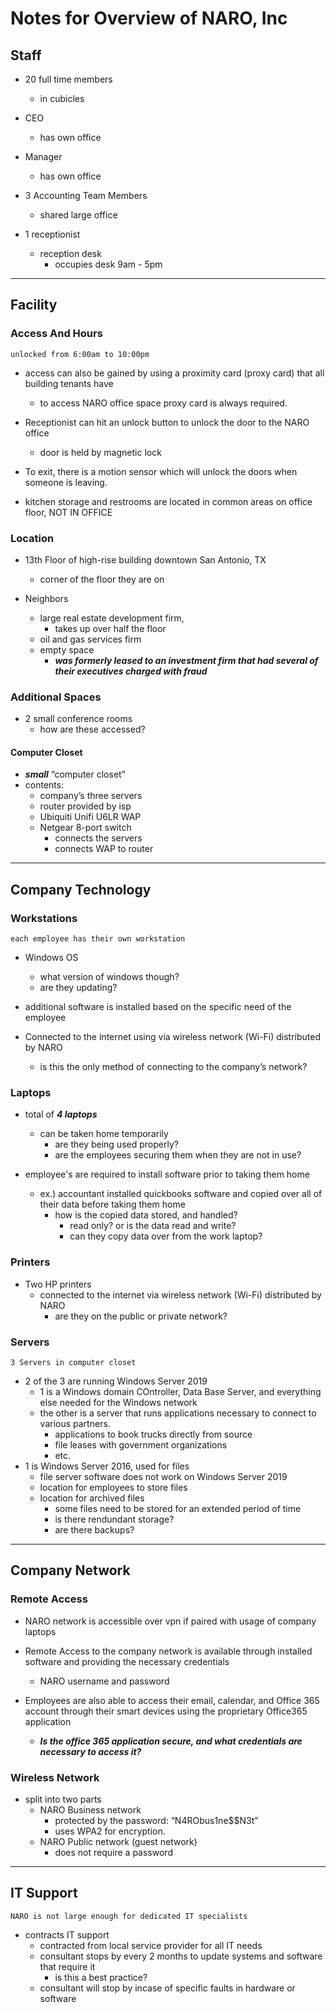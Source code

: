 # Notes for Overview of NARO, Inc

## Staff

* 20 full time members
  * in cubicles

* CEO
  * has own office
* Manager
  * has own office
* 3 Accounting Team Members
  * shared large office

* 1 receptionist
  * reception desk
    * occupies desk 9am - 5pm

___

## Facility

### Access And Hours

    unlocked from 6:00am to 10:00pm

* access can also be gained by using a proximity card (proxy card) that all building tenants have
  * to access NARO office space proxy card is always required.

* Receptionist can hit an unlock button to unlock the door to the NARO office
  * door is held by magnetic lock

* To exit, there is a motion sensor which will unlock the doors when someone is leaving.

* kitchen storage and restrooms are located in common areas on office floor, NOT IN OFFICE

### Location

* 13th Floor of high-rise building downtown San Antonio, TX
  * corner of the floor they are on

* Neighbors
  * large real estate development firm,
    * takes up over half the floor
  * oil and gas services firm
  * empty space
    * ***was formerly leased to an investment firm that had several of their executives charged with fraud***
  
### Additional Spaces

* 2 small conference rooms
  * how are these accessed?

#### Computer Closet

* ***small*** “computer closet”
* contents:
  * company’s three servers
  * router provided by isp
  * Ubiquiti Unifi U6LR WAP
  * Netgear 8-port switch
    * connects the servers
    * connects WAP to router

___

## Company Technology

### Workstations

    each employee has their own workstation

* Windows OS
  * what version of windows though?
  * are they updating?

* additional software is installed based on the specific need of the employee

* Connected to the internet using via wireless network (Wi-Fi) distributed by NARO
  * is this the only method of connecting to the company’s network?

### Laptops

* total of ***4 laptops***
  * can be taken home temporarily
    * are they being used properly?
    * are the employees securing them when they are not in use?

* employee's are required to install software prior to taking them home
  * ex.) accountant installed quickbooks software and copied over all of their data before taking them home
    * how is the copied data stored, and handled?
      * read only? or is the data read and write?
      * can they copy data over from the work laptop?

### Printers

* Two HP printers
  * connected to the internet via wireless network (Wi-Fi) distributed by NARO
    * are they on the public or private network?

### Servers

    3 Servers in computer closet

* 2 of the 3 are running Windows Server 2019
  * 1 is a Windows domain COntroller, Data Base Server, and everything else needed for the Windows network
  * the other is a server that runs applications necessary to connect to various partners.
    * applications to book trucks directly from source
    * file leases with government organizations
    * etc.
* 1 is Windows Server 2016, used for files
  * file server software does not work on Windows Server 2019
  * location for employees to store files
  * location for archived files
    * some files need to be stored for an extended period of time
    * is there rendundant storage?
    * are there backups?

___

## Company Network

### Remote Access

* NARO network is accessible over vpn if paired with usage of company laptops
* Remote Access to the company network is available through installed software and providing the necessary credentials
  * NARO username and password

* Employees are also able to access their email, calendar, and Office 365 account through their smart devices using the proprietary Office365 application
  * ***Is the office 365 application secure, and what credentials are necessary to access it?***

### Wireless Network

* split into two parts
  * NARO Business network
    * protected by the password: “N4RObus1ne$$N3t”
    * uses WPA2 for encryption.
  * NARO Public network (guest network)
    * does not require a password

___

## IT Support

    NARO is not large enough for dedicated IT specialists

* contracts IT support
  * contracted from local service provider for all IT needs
  * consultant stops by every 2 months to update systems and software that require it
    * is this a best practice?
  * consultant will stop by incase of specific faults in hardware or software
